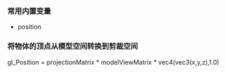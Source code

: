 ### 常用内置变量
+ position

### 将物体的顶点从模型空间转换到剪裁空间
gl_Position = projectionMatrix * modelViewMatrix * vec4(vec3(x,y,z),1.0)
